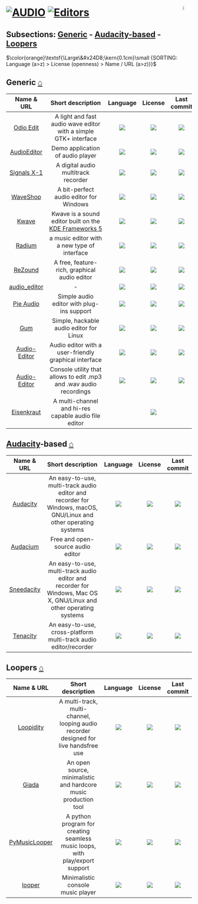 # [![AUDIO](https://flat.badgen.net/badge/HyMPS/AUDIO/green?scale=1.8)](https://github.com/forart/HyMPS#-1 "AUDIO resources") [![Editors](https://flat.badgen.net/badge/HyMPS/Editors/blue?scale=1.8&label=)](https://github.com/forart/HyMPS#editors "Editors") <img align="right" alt="stable" src="https://user-images.githubusercontent.com/171307/210727719-14b940a2-d1dc-4991-b6a4-7add74463ce8.png" width="5%" />

## Subsections: [Generic](#generic-) - [Audacity-based](#audacity-based-) - [Loopers](#loopers-)
$\color{orange}\textsf{\Large\&#x24D8;\kern{0.1cm}\small {SORTING: Language (a>z) > License (openness) > Name / URL (a>z)}}$ 

## Generic [⌂](#--)
|Name & URL|Short description|Language|License|Last commit|
|:-:|:-:|:-:|:-:|:-:|
|[Odio Edit](https://tari.in/www/software/odio-edit/)|A light and fast audio wave editor with a simple GTK+ interface|[![](https://img.shields.io/github/languages/top/tari01/odio-edit?color=pink&style=flat-square)](https://github.com/tari01/odio-edit/graphs/contributors)|[![](https://flat.badgen.net/github/license/tari01/odio-edit?label=)](https://github.com/tari01/odio-edit/blob/master/LICENSE)|[![](https://flat.badgen.net/github/last-commit/tari01/odio-edit?label=)](https://github.com/tari01/odio-edit/graphs/code-frequency)|
|[AudioEditor](https://github.com/MarkPatka/AudioEditor-Alpha-#readme)|Demo application of audio player|[![](https://img.shields.io/github/languages/top/MarkPatka/AudioEditor-Alpha-?color=pink&style=flat-square)](https://github.com/MarkPatka/AudioEditor-Alpha-/graphs/contributors)|[![](https://flat.badgen.net/github/license/MarkPatka/AudioEditor-Alpha-?label=)](https://github.com/MarkPatka/AudioEditor-Alpha-/blob/master/LICENSE)|[![](https://flat.badgen.net/github/last-commit/MarkPatka/AudioEditor-Alpha-?label=)](https://github.com/MarkPatka/AudioEditor-Alpha-/graphs/code-frequency)|
|[Signals X-1](https://transonic.kohoutech.com/products/signalsx1/signalsx1.html)|A digital audio multitrack recorder|[![](https://img.shields.io/github/languages/top/kohoutech/Signals-X-1?color=pink&style=flat-square)](https://github.com/kohoutech/Signals-X-1/graphs/contributors)|[![](https://flat.badgen.net/github/license/kohoutech/Signals-X-1?label=)](https://github.com/kohoutech/Signals-X-1/blob/master/LICENSE)|[![](https://flat.badgen.net/github/last-commit/kohoutech/Signals-X-1?label=)](https://github.com/kohoutech/Signals-X-1/graphs/code-frequency)|
|[WaveShop](https://victimofleisure.github.io/WaveShop/)|A bit-perfect audio editor for Windows|[![](https://img.shields.io/github/languages/top/victimofleisure/WaveShop?color=pink&style=flat-square)](https://github.com/victimofleisure/WaveShop/graphs/contributors)|[![](https://flat.badgen.net/github/license/victimofleisure/WaveShop/?label=)](https://github.com/victimofleisure/WaveShop/blob/master/LICENSE)|[![](https://flat.badgen.net/github/last-commit/victimofleisure/WaveShop?label=)](https://github.com/victimofleisure/WaveShop/graphs/code-frequency)|
|[Kwave](https://kwave.sourceforge.net/)|Kwave is a sound editor built on the [KDE Frameworks 5](https://kde.org/)|[![](https://img.shields.io/github/languages/top/KDE/kwave?color=pink&style=flat-square)](https://github.com/KDE/kwave/graphs/contributors)|[![](https://flat.badgen.net/github/license/KDE/kwave?label=)](https://github.com/KDE/kwave/blob/master/LICENSE)|[![](https://flat.badgen.net/github/last-commit/KDE/kwave?label=)](https://github.com/KDE/kwave/graphs/code-frequency)|
|[Radium](http://users.notam02.no/~kjetism/radium/)|a music editor with a new type of interface|[![](https://img.shields.io/github/languages/top/kmatheussen/radium?color=pink&style=flat-square)](https://github.com/kmatheussen/radium/graphs/contributors)|[![](https://flat.badgen.net/github/license/kmatheussen/radium?label=)](https://github.com/kmatheussen/radium/blob/master/LICENSE)|[![](https://flat.badgen.net/github/last-commit/kmatheussen/radium?label=)](https://github.com/kmatheussen/radium/graphs/code-frequency)|
|[ReZound](http://rezound.sourceforge.net/)|A free, feature-rich, graphical audio editor|[![](https://img.shields.io/github/languages/top/ddurham2/rezound?color=pink&style=flat-square)](https://github.com/ddurham2/rezound/graphs/contributors)|[![](https://flat.badgen.net/github/license/ddurham2/rezound?label=)](https://github.com/ddurham2/rezound/blob/master/LICENSE)|[![](https://flat.badgen.net/github/last-commit/ddurham2/rezound?label=)](https://github.com/ddurham2/rezound/graphs/code-frequency)|
|[audio_editor](https://github.com/objective-audio/audio_editor#readme)|-|[![](https://img.shields.io/github/languages/top/objective-audio/audio_editor?color=pink&style=flat-square)](https://github.com/objective-audio/audio_editor/graphs/contributors)|[![](https://flat.badgen.net/github/license/objective-audio/audio_editor?label=)](https://github.com/objective-audio/audio_editor/blob/master/LICENSE)|[![](https://flat.badgen.net/github/last-commit/objective-audio/audio_editor?label=)](https://github.com/objective-audio/audio_editor/graphs/code-frequency)|
|[Pie Audio](https://github.com/uselessvevo/pie-audio#readme)|Simple audio editor with plug-ins support|[![](https://img.shields.io/github/languages/top/uselessvevo/pie-audio?color=pink&style=flat-square)](https://github.com/uselessvevo/pie-audio/graphs/contributors)|[![](https://flat.badgen.net/github/license/uselessvevo/pie-audio?label=)](https://github.com/uselessvevo/pie-audio/blob/master/LICENSE)|[![](https://flat.badgen.net/github/last-commit/uselessvevo/pie-audio?label=)](https://github.com/uselessvevo/pie-audio/graphs/code-frequency)|
|[Gum](https://github.com/stackp/Gum#readme)|Simple, hackable audio editor for Linux|[![](https://img.shields.io/github/languages/top/stackp/Gum?color=pink&style=flat-square)](https://github.com/stackp/Gum/graphs/contributors)|[![](https://flat.badgen.net/badge/license/OWN/blue?label=)](https://github.com/stackp/Gum/blob/master/LICENSE)|[![](https://flat.badgen.net/github/last-commit/stackp/Gum?label=)](https://github.com/stackp/Gum/graphs/code-frequency)|
|[Audio-Editor](https://github.com/D3RPole96/Audio-Editor#readme)|Audio editor with a user-friendly graphical interface|[![](https://img.shields.io/github/languages/top/D3RPole96/Audio-Editor?color=pink&style=flat-square)](https://github.com/D3RPole96/Audio-Editor/graphs/contributors)|[![](https://flat.badgen.net/github/license/D3RPole96/Audio-Editor?label=)](https://github.com/D3RPole96/Audio-Editor/blob/master/LICENSE)|[![](https://flat.badgen.net/github/last-commit/D3RPole96/Audio-Editor?label=)](https://github.com/D3RPole96/Audio-Editor/graphs/code-frequency)|
|[Audio-Editor](https://github.com/KuchinStepan/Audio-Editor#readme)|Console utility that allows to edit .mp3 and .wav audio recordings|[![](https://img.shields.io/github/languages/top/KuchinStepan/Audio-Editor?color=pink&style=flat-square)](https://github.com/KuchinStepan/Audio-Editor/graphs/contributors)|[![](https://flat.badgen.net/github/license/KuchinStepan/Audio-Editor?label=)](https://github.com/KuchinStepan/Audio-Editor/blob/master/LICENSE)|[![](https://flat.badgen.net/github/last-commit/KuchinStepan/Audio-Editor?label=)](https://github.com/KuchinStepan/Audio-Editor/graphs/code-frequency)|
|[Eisenkraut](https://www.sciss.de/eisenkraut/)|A multi-channel and hi-res capable audio file editor|[![]()]()|[![](https://flat.badgen.net/badge/license/AGPL/blue?label=)](https://codeberg.org/sciss/Eisenkraut/src/branch/main/LICENSE)|[![]()](https://codeberg.org/sciss/Eisenkraut/activity)|


## [Audacity](https://www.audacityteam.org/)-based [⌂](#--)
|Name & URL|Short description|Language|License|Last commit|
|:-:|:-:|:-:|:-:|:-:|
|[Audacity](https://github.com/audacity/audacity#readme)|An easy-to-use, multi-track audio editor and recorder for Windows, macOS, GNU/Linux and other operating systems|[![](https://img.shields.io/github/languages/top/audacity/audacity?color=pink&style=flat-square)](https://github.com/audacity/audacity/graphs/contributors)|[![](https://flat.badgen.net/github/license/audacity/audacity?label=)](https://github.com/audacity/audacity/blob/master/LICENSE)|[![](https://flat.badgen.net/github/last-commit/audacity/audacity?label=)](https://github.com/audacity/audacity/graphs/code-frequency)|
|[Audacium](https://audacium.github.io/audacium/)|Free and open-source audio editor|[![](https://img.shields.io/github/languages/top/SartoxSoftware/audacium?color=pink&style=flat-square)](https://github.com/SartoxSoftware/audacium/graphs/contributors)|[![](https://flat.badgen.net/github/license/SartoxSoftware/audacium?label=)](https://github.com/SartoxSoftware/audacium/blob/master/LICENSE)|[![](https://flat.badgen.net/github/last-commit/SartoxSoftware/audacium?label=)](https://github.com/SartoxSoftware/audacium/graphs/code-frequency)|
|[Sneedacity](https://github.com/Sneeds-Feed-and-Seed/sneedacity#readme)|An easy-to-use, multi-track audio editor and recorder for Windows, Mac OS X, GNU/Linux and other operating systems|[![](https://img.shields.io/github/languages/top/Sneeds-Feed-and-Seed/sneedacity?color=pink&style=flat-square)](https://github.com/Sneeds-Feed-and-Seed/sneedacity/graphs/contributors)|[![](https://flat.badgen.net/github/license/Sneeds-Feed-and-Seed/sneedacity?label=)](https://github.com/Sneeds-Feed-and-Seed/sneedacity/blob/master/LICENSE)|[![](https://flat.badgen.net/github/last-commit/Sneeds-Feed-and-Seed/sneedacity?label=)](https://github.com/Sneeds-Feed-and-Seed/sneedacity/graphs/code-frequency)|
|[Tenacity](https://tenacityaudio.org/)|An easy-to-use, cross-platform multi-track audio editor/recorder|[![](https://img.shields.io/github/languages/top/tenacityteam/tenacity?color=pink&style=flat-square)](https://github.com/tenacityteam/tenacity/graphs/contributors)|[![](https://flat.badgen.net/github/license/tenacityteam/tenacity?label=)](https://github.com/tenacityteam/tenacity/blob/master/LICENSE)|[![](https://flat.badgen.net/github/last-commit/tenacityteam/tenacity?label=)](https://github.com/tenacityteam/tenacity/graphs/code-frequency)|

## Loopers [⌂](#--)
|Name & URL|Short description|Language|License|Last commit|
|:-:|:-:|:-:|:-:|:-:|
|[Loopidity](https://github.com/bill-auger/loopidity#readme)|A multi-track, multi-channel, looping audio recorder designed for live handsfree use|[![](https://img.shields.io/github/languages/top/bill-auger/loopidity?color=pink&style=flat-square)](https://github.com/bill-auger/loopidity/graphs/contributors)|[![](https://flat.badgen.net/github/license/bill-auger/loopidity?label=)](https://github.com/bill-auger/loopidity/blob/master/LICENSE)|[![](https://flat.badgen.net/github/last-commit/bill-auger/loopidity/master?label=)](https://github.com/bill-auger/loopidity/graphs/code-frequency)|
|[Giada](https://www.giadamusic.com/)|An open source, minimalistic and hardcore music production tool|[![](https://img.shields.io/github/languages/top/monocasual/giada?color=pink&style=flat-square)](https://github.com/monocasual/giada/graphs/contributors)|[![](https://flat.badgen.net/github/license/monocasual/giada?label=)](https://github.com/monocasual/giada/blob/master/LICENSE)|[![](https://flat.badgen.net/github/last-commit/monocasual/giada/master?label=)](https://github.com/monocasual/giada/graphs/code-frequency)|
|[PyMusicLooper](https://pypi.org/project/pymusiclooper/)|A python program for creating seamless music loops, with play/export support|[![](https://img.shields.io/github/languages/top/arkrow/PyMusicLooper?color=pink&style=flat-square)](https://github.com/arkrow/PyMusicLooper/graphs/contributors)|[![](https://flat.badgen.net/github/license/arkrow/PyMusicLooper?label=)](https://github.com/arkrow/PyMusicLooper/blob/master/LICENSE)|[![](https://flat.badgen.net/github/last-commit/arkrow/PyMusicLooper/master?label=)](https://github.com/arkrow/PyMusicLooper/graphs/code-frequency)|
|[looper](https://github.com/atkawa7/looper#readme)|Minimalistic console music player|[![](https://img.shields.io/github/languages/top/atkawa7/looper?color=pink&style=flat-square)](https://github.com/atkawa7/looper/graphs/contributors)|[![](https://flat.badgen.net/github/license/atkawa7/looper?label=)](https://github.com/atkawa7/looper/blob/master/LICENSE)|[![](https://flat.badgen.net/github/last-commit/atkawa7/looper/master?label=)](https://github.com/atkawa7/looper/graphs/code-frequency)|
